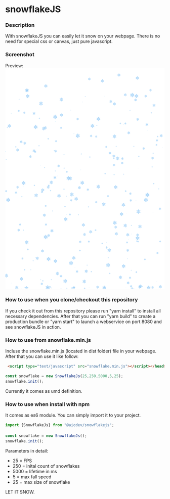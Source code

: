 # snowflakeJS

### Description

With snowflakeJS you can easily let it snow on your webpage. There is no need for special css or canvas, just pure javascript.

### Screenshot
Preview:
![alt text](https://github.com/AICDEV/snowflakeJS/blob/master/example.png)


### How to use when you clone/checkout this repository
If you check it out from this repository please run "yarn install" to install all necessary dependencies.
After that you can run "yarn build" to create a production bundle or "yarn start" to launch a webservice on port 8080
and see snowflakeJS in action.

### How to use from snowflake.min.js
Incluse the snowflake.min.js (located in dist folder) file in your webpage. After that you can use it like follow:

```html
 <script type="text/javascript" src="snowflake.min.js"></script></head>
```


```javascript
const snowflake = new SnowflakeJs(25,250,5000,5,25);
snowflake.init();
```

Currently it comes as umd definition.

### How to use when install with npm
It comes as es6 module. You can simply import it to your project.

```javascript
import {SnowflakeJs} from "@aicdev/snowflakejs";

const snowflake = new SnowflakeJs();
snowflake.init();
```

Parameters in detail:
- 25 = FPS
- 250 = inital count of snowflakes
- 5000 = lifetime in ms 
- 5 = max fall speed
- 25 = max size of snowflake

LET IT SNOW.


